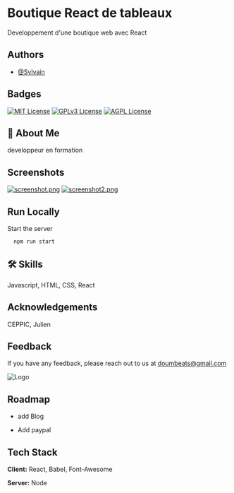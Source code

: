 
# Boutique React de tableaux

Developpement d'une boutique web avec React


## Authors

- [@Sylvain](https://www.github.com/Slvn89)
 
## Badges



[![MIT License](https://img.shields.io/badge/License-MIT-green.svg)](https://choosealicense.com/licenses/mit/)
[![GPLv3 License](https://img.shields.io/badge/License-GPL%20v3-yellow.svg)](https://opensource.org/licenses/)
[![AGPL License](https://img.shields.io/badge/license-AGPL-blue.svg)](http://www.gnu.org/licenses/agpl-3.0)


## 🚀 About Me
developpeur en formation








## Screenshots
[![screenshot.png](https://i.postimg.cc/gct2t7qZ/screenshot.png)](https://postimg.cc/Yjg7hbPr)
[![screenshot2.png](https://i.postimg.cc/XvPjJGHY/screenshot2.png)](https://postimg.cc/CZjTr1p3)

## Run Locally



Start the server

```bash
  npm run start
```


## 🛠 Skills
Javascript, HTML, CSS, React


## Acknowledgements

CEPPIC, Julien


## Feedback

If you have any feedback, please reach out to us at doumbeats@gmail.com




![Logo](https://dev-to-uploads.s3.amazonaws.com/uploads/articles/th5xamgrr6se0x5ro4g6.png)

 
## Roadmap

- add Blog

- Add paypal






## Tech Stack

**Client:** React, Babel, Font-Awesome

**Server:** Node

